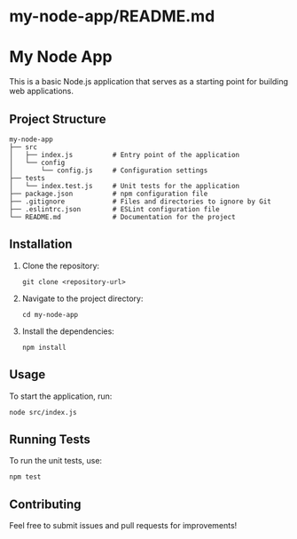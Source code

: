 # my-node-app/README.md

# My Node App

This is a basic Node.js application that serves as a starting point for building web applications.

## Project Structure

```
my-node-app
├── src
│   ├── index.js          # Entry point of the application
│   └── config
│       └── config.js     # Configuration settings
├── tests
│   └── index.test.js     # Unit tests for the application
├── package.json          # npm configuration file
├── .gitignore            # Files and directories to ignore by Git
├── .eslintrc.json        # ESLint configuration file
└── README.md             # Documentation for the project
```

## Installation

1. Clone the repository:
   ```
   git clone <repository-url>
   ```
2. Navigate to the project directory:
   ```
   cd my-node-app
   ```
3. Install the dependencies:
   ```
   npm install
   ```

## Usage

To start the application, run:
```
node src/index.js
```

## Running Tests

To run the unit tests, use:
```
npm test
```

## Contributing

Feel free to submit issues and pull requests for improvements!